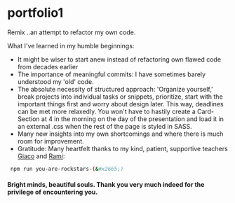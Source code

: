 # portfolio1

Remix
..an attempt to refactor my own code.

What I've learned in my humble beginnings:

- It might be wiser to start anew instead of refactoring own flawed code from decades earlier
- The importance of meaningful commits: I have sometimes barely understood my 'old' code.
- The absolute necessity of structured approach: 'Organize yourself,' break projects into individual tasks or snippets, prioritize, start with the important things first and worry about design later. This way, deadlines can be met more relaxedly. You won't have to hastily create a Card-Section at 4 in the morning on the day of the presentation and load it in an external .css when the rest of the page is styled in SASS.
- Many new insights into my own shortcomings and where there is much room for improvement.
- Gratitude: Many heartfelt thanks to my kind, patient, supportive teachers [Giaco](https://github.com/giacomotolari) and [Rami](https://github.com/rami-mohamad):

```bash
 npm run you-are-rockstars-(&#x2665;)
```

#### Bright minds, beautiful souls. Thank you very much indeed for the privilege of encountering you.
